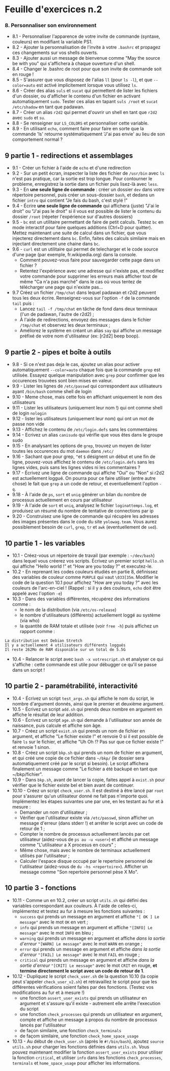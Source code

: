 # Feuille d'exercices n.2

### 8. Personnaliser son environnement

- 8.1 - Personnaliser l'apparence de votre invite de commande (syntaxe, couleurs) en modifiant la variable PS1.
- 8.2 - Ajouter la personnalisation de l'invite à votre `.bashrc` et propagez ces changements sur vos shells ouverts.
- 8.3 - Ajouter aussi un message de bienvenue comme "May the source be with you" qui s'affichera à chaque ouverture d'un shell.
- 8.4 - Changer le .bashrc de root pour que son invite de commande soit en rouge !
- 8.5 - S'assurer que vous disposez de l'alias `ll` (pour `ls -l`), et que `--color=auto` est activé implicitement lorsque vous utilisez `ls`.
- 8.6 - Créer des alias `suls` et `sucat` qui permettent de lister les fichiers d'un dossier, ou d'afficher le contenu d'un fichier en activant automatiquement `sudo`. Tester ces alias en tapant `suls /root` et `sucat /etc/shadow` en tant que padawan.
- 8.7 - Créer un alias `r2d2` qui permet d'ouvrir un shell en tant que `r2d2` avec `sudo` et `su`.
- 8.8 - Se renseigner sur `LS_COLORS` et personnaliser cette variable.
- 8.9 - En utilisant `echo`, comment faire pour faire en sorte que la commande 'ls' retourne systématiquement 'J'ai pas envie' au lieu de son comportement normal ?

## 9 partie 1 - redirections et assemblages

- 9.1 - Créer un fichier à l'aide de `echo` et d'une redirection
- 9.2 - Sur un petit écran, inspecter la liste des fichier de `/usr/bin` avec `ls` n'est pas pratique, car la sortie est trop longue. Pour contourner le probleme, enregistrez la sortie dans un fichier puis lisez-là avec `less`. 
- 9.3 - En **une seule ligne de commande** : créer un dossier `dev` dans votre répertoire personnel, puis créer un sous-dossier `bash`, et dedans un fichier `intro` qui contient "Je fais du bash, c'est stylé !"
- 9.4 - Écrire **une seule ligne de commande** qui affichera (juste) "J'ai le droit" ou "J'ai pas le droit" si il vous est possible de lister le contenu du dossier `/root` (répeter l'expérience sur d'autres dossiers)
- 9.5 - `bc` est un utilitaire permettant de faire de petit calculs. Testez `bc` en mode interactif pour faire quelques additions (Ctrl+D pour quitter). Mettez maintenant une suite de calcul dans un fichier, que vous injecterez directement dans `bc`. Enfin, faites des calculs similaire mais en injectant directement une chaine dans `bc`.
- 9.6 - `curl` est un utilitaire qui permet de telecharger et le code source d'une page (par exemple, fr.wikipedia.org) dans la console. 
    - Comment pouvez-vous faire pour sauvegarder cette page dans un fichier ? 
    - Retentez l'expérience avec une adresse qui n'existe pas, et modifiez votre commande pour supprimer les erreurs mais afficher tout de même "Ca n'a pas marché" dans le cas où vous tentez de télécharger une page qui n'existe pas...
- 9.7 Créez un fichier `/tmp/chat` dans lequel padawan et r2d2 peuvent tous les deux écrire. Renseignez-vous sur l'option `-f` de la commande `tail` puis :
    - Lancez `tail -f /tmp/chat` en tâche de fond dans deux terminaux (l'un de padawan, l'autre de r2d2) ;
    - À l'aide de redirections, envoyez des messages dans le fichier `/tmp/chat` et observez les deux terminaux ;
    - Améliorez le système en créant un alias `say` qui affiche un message préfixé de votre nom d'utilisateur (ex: [r2d2] beep boop).
    
## 9 partie 2 - pipes et boîte à outils

- 9.8 - Si ce n'est pas deja le cas, ajoutez un alias pour activer automatiquement `--color=auto` chaque fois que la commande `grep` est utilisée. Essayez quelque manipulation avec `grep` pour confirmer que les occurences trouvées sont bien mises en valeur.
- 9.9 - Lister les lignes de `/etc/passwd` qui correspondent aux utilisateurs ayant `/bin/bash` comme shell de login
- 9.10 - Meme chose, mais cette fois en affichant uniquement le nom des utilisateurs
- 9.11 - Lister les utilisateurs (uniquement leur nom !) qui ont comme shell de login `nologin`
- 9.12 - lister les utilisateurs (uniquement leur nom) qui ont un mot de passe non vide
- 9.13 - Affichez le contenu de `/etc/login.defs` sans les commentaires
- 9.14 - Ecrivez un alias `canisudo` qui vérifie que vous êtes dans le groupe sudo
- 9.15 - En analysant les options de `grep`, trouvez un moyen de lister toutes les occurences du mot `daemon` dans `/etc/`
- 9.16 - Sachant que pour grep, `^`et `$` désignent un début et une fin de ligne, pouvez-vous affichez le contenu de `/etc/login.defs` sans les lignes vides, puis sans les lignes vides ni les commentaires ?
- 9.17 - Écrivez une ligne de commande qui affiche "Oui" ou "Non" si r2d2 est actuellement loggué. On pourra pour ce faire utiliser (entre autre chose) le fait que `grep` a un code de retour, et eventuellement l'option `-q`.
- 9.18 - À l'aide de `ps`, `sort` et `uniq` générer un bilan du nombre de processus actuellement en cours par utilisateur
- 9.19 - À l'aide de `sort` et `uniq`, analysez le fichier `loginattemps.log`, et produisez un résumé du nombre de tentative de connections par ip
- 9.20 - Construisez une ligne de commande qui récupère les adresses des images présentes dans le code du site `yolowag.team`. Vous aurez possiblement besoin de `curl`, `grep`, `tr` et `awk` (eventuellement de `sed`).

## 10 partie 1 - les variables

- 10.1 - Créez-vous un répertoire de travail (par exemple : `~/dev/bash`) dans lequel vous créerez vos scripts. Écrivez un premier script `hello.sh` qui affiche "Hello world !" et "How are you today ?" et executez-le.
- 10.2 - En reprenant les codes couleurs étudiés en partie 8, définissez des variables de couleur comme `PURPLE` qui vaut `\033[35m`. Modifier le code de la question 10.1 pour affichez "How are you today ?" avec les couleurs de l'arc-en-ciel ! (Rappel : si il y a des couleurs, `echo` doit être appelé avec l'option `-e`)
- 10.3 - Dans des variables différentes, récupérez des informations comme :
    - le nom de la distribution (via `/etc/os-release`)
    - le nombre d'utilisateurs (différents) actuellement loggé au système (via who)
    - la quantité de RAM totale et utilisée (voir `free -h`)
puis affichez un rapport comme :
```
La distribution est Debian Stretch
Il y a actuellement 4 utilisateurs différents loggués
Il reste 262Mo de RAM disponible sur un total de 5.5G
```
- 10.4 - Relancer le script avec `bash -x votrescript.sh` et analyser ce qui s'affiche : cette commande est utile pour débugger ce qu'il se passe dans un script !

## 10 partie 2 - paramétrabilité, interactivité

- 10.4 - Écrivez un script `test_args.sh` qui affiche le nom du script, le nombre d'argument donnés, ainsi que le premier et deuxième argument.
- 10.5 - Écrivez un script `add.sh` qui prends deux nombre en argument en affiche le résultat de leur addition.
- 10.6 - Écrivez un script `age.sh` qui demande à l'utilisateur son année de naissance, puis calcule et affiche son âge. 
- 10.7 - Créez un script `exist.sh` qui prends un nom de fichier en argument, et affiche "Le fichier existe !" et renvoie 0 si il est possible de faire `ls` sur le fichier, et affiche "Uh Oh !? Pas sur que ce fichier existe !" et renvoie 1 sinon.
- 10.8 - Créez un script `bkp.sh` qui prends un nom de fichier en argument, et qui créé une copie de ce fichier dans `~/bkp/` (le dossier sera automatiquement créé par le script si besoin). Le script affichera finalement un message comme "Le fichier a été backupé en tant que ~/bkp/fichier".
- 10.9 - Dans `bkp.sh`, avant de lancer la copie, faites appel à `exist.sh` pour vérifier que le fichier existe bel et bien avant de continuer.
- 10.10 - Créez un script `check_user.sh`. Il est destiné à être lancé par `root` pour s'assurer qu'un utilisateur donné ne fait pas n'importe quoi. Implémentez les étapes suivantes une par une, en les testant au fur et à mesure :
   - Demander un nom d'utilisateur ;
   - Vérifier que l'utilisateur existe via `/etc/passwd`, sinon afficher un message d'erreur (dans stderr !) et arrêter le script avec un code de retour de 1 ;
   - Compter le nombre de processus actuellement lancés par cet utilisateur (aidez-vous de `ps au -u <user>`) et affiché un message comme "L'utilisateur a X procesus en cours" ;
   - Même chose, mais avec le nombre de terminaux actuellement utilisés par l'utilisateur ;
   - Calculer l'espace disque occupé par le repertoire personnel de l'utilisateur (aidez-vous de `du -hs <repertoire>`). Afficher un message comme "Son repertoire personnel pèse X Mo".

## 10 partie 3 - fonctions

- 10.11 - Comme un en 10.2, créer un script `utils.sh` qui défini des variables correspondant aux couleurs. À l'aide de celles-ci, implémentez et testez au fur à mesure les fonctions suivantes :
    - `success` qui prends un message en argument et affiche `"[ OK ] Le message"` avec le mot `OK` en vert ;
    - `info`    qui prends un message en argument et affiche `"[INFO] Le message"` avec le mot `INFO` en bleu ;
    - `warning` qui prends un message en argument et affiche *dans la sortie d'erreur* `"[WARN] Le message"` avec le mot `WARN` en orange ;
    - `error`   qui prends un message en argument et affiche *dans la sortie d'erreur* `"[FAIL] Le message"` avec le mot `FAIL` en rouge ;
    - `critical` qui prends un message en argument et affiche *dans la sortie d'erreur* `"[CRIT] Le message"` avec le mot `CRIT` en rouge, **et termine directement le script avec un code de retour de 1**.
- 10.12 - Dupliquez le script `check_user.sh` de la question 10.10 (la copie peut s'appeler `check_user_v2.sh`) et retravaillez le script pour que les différentes vérifications soient faites par des fonctions. (Testez vos modifications au fur et à mesure !)
    - une fonction `assert_user_exists` qui prends un utilisateur en argument et s'assure qu'il existe - autrement elle arrête l'execution du script
    - une fonction `check_processes` qui prends un utilisateur en argument, compte et affiche un message à propos du nombre de processus lancés par l'utilisateur
    - de façon similaire, une fonction `check_terminals`
    - de façom similaire, une fonction `check_home_space_usage`
- 10.13 - Au début de `check_user.sh` (après le `#!/bin/bash`), ajoutez `source utils.sh` pour charger les fonctions définies dans `utils.sh`. Vous pouvez maintenant modifier la fonction `assert_user_exists` pour utiliser la fonction `critical`, et utiliser `info` dans les fonctions `check_processes`, `terminals` et `home_space_usage` pour afficher les informations.

